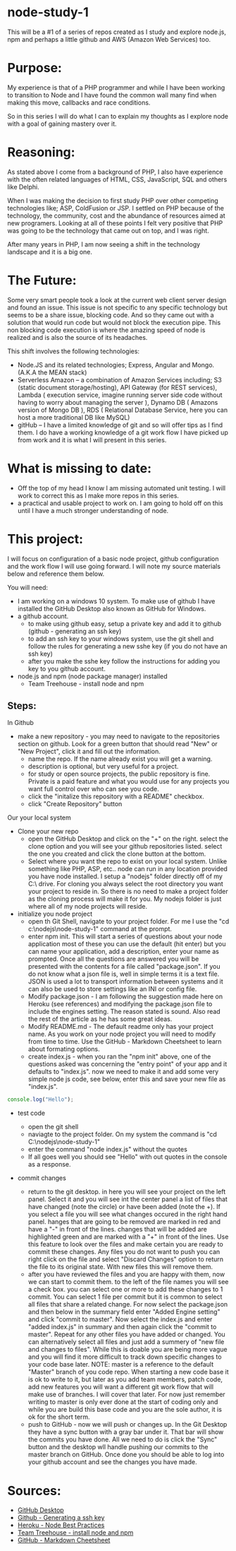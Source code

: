 # node-study-1

This will be a #1 of a series of repos created as I study and explore node.js, npm and perhaps a little github and AWS (Amazon Web Services) too.


# Purpose:

My experience is that of a PHP programmer and while I have been working to transition to Node and I have found the common wall many find when making this move, callbacks and race conditions. 

So in this series I will do what I can to explain my thoughts as I explore node with a goal of gaining mastery over it.


# Reasoning:

As stated above I come from a background of PHP, I also have experience with the often related languages of HTML, CSS, JavaScript, SQL and others like Delphi. 

When I was making the decision to first study PHP over other competing technologies like; ASP, ColdFusion or JSP. I settled on PHP because of the technology, the community, cost and the abundance of resources aimed at new programers. Looking at all of these points I felt very positive that PHP was going to be the technology that came out on top, and I was right. 

After many years in PHP, I am now seeing a shift in the technology landscape and it is a big one.


# The Future:

Some very smart people took a look at the current web client server design and found an issue. This issue is not specific to any specific technology but seems to be a share issue, blocking code. And so they came out with a solution that would run code but would not block the execution pipe. This non blocking code execution is where the amazing speed of node is realized and is also the source of its headaches.

This shift involves the following technologies:
* Node.JS and its related technologies; Express, Angular and Mongo. (A.K.A the MEAN stack)
* Serverless Amazon – a combination of Amazon Services including; S3 (static document storage/hosting), API Gateway (for REST services), Lambda ( execution service, imagine running server side code without having to worry about managing the server ), Dynamo DB ( Amazons version of Mongo DB ), RDS ( Relational Database Service, here you can host a more traditional DB like MySQL)
* gitHub – I have a limited knowledge of git and so will offer tips as I find them. I do have a working knowledge of a git work flow I have picked up from work and it is what I will present in this series.


# What is missing to date:

* Off the top of my head I know I am missing automated unit testing. I will work to correct this as I make more repos in this series.
* a practical and usable project to work on. I am going to hold off on this until I have a much stronger understanding of node.



# This project:
I will focus on configuration of a basic node project, github configuration and the work flow I will use going forward. I will note my source materials below and reference them below.


You will need:
* I am working on a windows 10 system. To make use of github I have installed the GitHub Desktop also known as GitHub for Windows.
* a github account.
  * to make using github easy, setup a private key and add it to github (github - generating an ssh key)
  * to add an ssh key to your windows system, use the git shell and follow the rules for generating a new sshe key (if you do not have an ssh key)
  * after you make the sshe key follow the instructions for adding you key to you github account.
* node.js and npm (node package manager) installed
  * Team Treehouse - install node and npm

## Steps:
In Github
* make a new repository - you may need to navigate to the repositories section on github. Look for a green button that should read "New" or "New Project", click it and fill out the information.
  * name the repo. If the name already exist you will get a warning.
  * description is optional, but very useful for a project.
  * for study or open source projects, the public repository is fine. Private is a paid feature and what you would use for any projects you want full control over who can see you code.
  * click the "initalize this repository with a README" checkbox.
  * click "Create Repository" button
  
Our your local system
* Clone your new repo
  * open the GitHub Desktop and click on the "+" on the right. select the clone option and you will see your github repositories listed. select the one you created and click the clone button at the bottom. 
  * Select where you want the repo to exist on your local system. Unlike something like PHP, ASP, etc.. node can run in any location provided you have node installed. I setup a "nodejs" folder directly off of my C:\ drive. For cloning you always select the root directory you want your project to reside in. So there is no need to make a project folder as the cloning process will make it for you. My nodejs folder is just where all of my node projects will reside.
* initialize you node project
  * open th Git Shell, navigate to your project folder. For me I use the "cd c:\nodejs\node-study-1" command at the prompt.
  * enter npm init. This will start a series of questions about your node application most of these you can use the default (hit enter) but you can name your application, add a description, enter your name as prompted. Once all the questions are answered you will be presented with the contents for a file called "package.json". If you do not know what a json file is, well in simple terms it is a text file. JSON is used a lot to transport information between systems and it can also be used to store settings like an INI or config file.
  * Modify package.json - I am following the suggestion made here on Heroku (see references) and modifying the package.json file to include the engines setting. The reason stated is sound. Also read the rest of the article as he has some great ideas.
  * Modify README.md - The default readme only has your project name. As you work on your node project you will need to modify from time to time. Use the GitHub - Markdown Cheetsheet to learn about formating options.
  * create index.js - when you ran the "npm init" above, one of the questions asked was concerning the "entry point" of your app and it defaults to "index.js". now we need to make it and add some very simple node js code, see below, enter this and save your new file as "index.js".
```javascript
console.log("Hello");
```
  * test code
    * open the git shell
    * naviagte to the project folder. On my system the command is "cd C:\nodejs\node-study-1"
    * enter the command "node index.js" without the quotes
    * If all goes well you should see "Hello" with out quotes in the console as a response.
    
* commit changes
  * return to the git desktop. in here you will see your project on the left panel. Select it and you will see int the center panel a list of files that have changed (note the circle) or have been added (note the +). If you select a file you will see what changes occured in the right hand panel. hanges that are going to be removed are marked in red and have a "-" in front of the lines. changes that will be added are highlighted green and are marked with a "+" in front of the lines. Use this feature to look over the files and make certain you are ready to commit these changes. Any files you do not want to push you can right click on the file and select "Discard Changes" option to return the file to its original state. With new files this will remove them.
  * after you have reviewed the files and you are happy with them, now we can start to commit them. to the left of the file names you will see a check box. you can select one or more to add these changes to 1 commit. You can select 1 file per commit but it is common to select all files that share a related change. For now select the package.json and then below in the summary field enter "Added Engine setting" and click "commit to master". Now select the index.js and enter "added index.js" in summary and then again click the "commit to master". Repeat for any other files you have added or changed. You can alternatively select all files and just add a summery of "new file and changes to files". While this is doable you are being more vague and you will find it more difficult to track down specific changes to your code base later. NOTE: master is a reference to the default "Master" branch of you code repo. When starting a new code base it is ok to write to it, but later as you add team members, patch code, add new features you will want a different git work flow that will make use of branches. I will cover that later. For now just remember writing to master is only ever done at the start of coding only and while you are build this base code and you are the sole author, it is ok for the short term.
  * push to GitHub - now we will push or changes up. In the Git Desktop they have a sync button with a gray bar under it. That bar will show the commits you have done. All we need to do is click the "Sync" button and the desktop wll handle pushing our commits to the master branch on GitHub. Once done you should be able to log into your github account and see the changes you have made.



# Sources:

* [GitHub Desktop](https://desktop.github.com/)
* [Github - Generating a ssh key](https://help.github.com/articles/generating-an-ssh-key/)
* [Heroku - Node Best Practices](https://devcenter.heroku.com/articles/node-best-practices)
* [Team Treehouse - install node and npm](http://blog.teamtreehouse.com/install-node-js-npm-windows)
* [GitHub - Markdown Cheetsheet](https://github.com/adam-p/markdown-here/wiki/Markdown-Cheatsheet)
